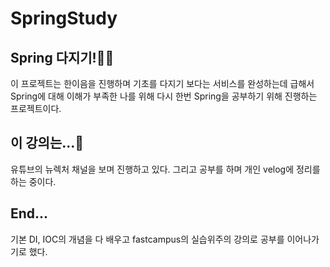 # SpringStudy

## Spring 다지기!🏃‍♂️
이 프로젝트는 한이음을 진행하며 기초를 다지기 보다는 서비스를 완성하는데 급해서 Spring에 대해 이해가 부족한 나를 위해 다시 한번 Spring을 공부하기 위해 진행하는 프로젝트이다.

## 이 강의는...🤔
유튜브의 뉴렉처 채널을 보며 진행하고 있다. 그리고 공부를 하며 개인 velog에 정리를 하는 중이다.

## End...
기본 DI, IOC의 개념을 다 배우고 fastcampus의 실습위주의 강의로 공부를 이어나가기로 했다.
